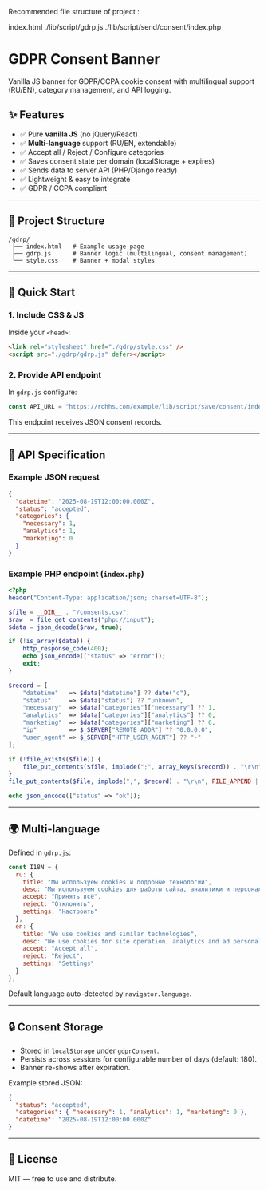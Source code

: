 Recommended file structure of project :

index.html
./lib/script/gdrp.js
./lib/script/send/consent/index.php

# GDPR Consent Banner

Vanilla JS banner for GDPR/CCPA cookie consent with multilingual support (RU/EN), category management, and API logging.

## ✨ Features

- ✅ Pure **vanilla JS** (no jQuery/React)  
- ✅ **Multi-language** support (RU/EN, extendable)  
- ✅ Accept all / Reject / Configure categories  
- ✅ Saves consent state per domain (localStorage + expires)  
- ✅ Sends data to server API (PHP/Django ready)  
- ✅ Lightweight & easy to integrate  
- ✅ GDPR / CCPA compliant  

---

## 📂 Project Structure

```
/gdrp/
 ├── index.html   # Example usage page
 ├── gdrp.js      # Banner logic (multilingual, consent management)
 └── style.css    # Banner + modal styles
```

---

## 🚀 Quick Start

### 1. Include CSS & JS
Inside your `<head>`:

```html
<link rel="stylesheet" href="./gdrp/style.css" />
<script src="./gdrp/gdrp.js" defer></script>
```

### 2. Provide API endpoint

In `gdrp.js` configure:

```js
const API_URL = "https://rohhs.com/example/lib/script/save/consent/index.php";
```

This endpoint receives JSON consent records.

---

## 📝 API Specification

### Example JSON request

```json
{
  "datetime": "2025-08-19T12:00:00.000Z",
  "status": "accepted",
  "categories": {
    "necessary": 1,
    "analytics": 1,
    "marketing": 0
  }
}
```

### Example PHP endpoint (`index.php`)

```php
<?php
header("Content-Type: application/json; charset=UTF-8");

$file = __DIR__ . "/consents.csv";
$raw  = file_get_contents("php://input");
$data = json_decode($raw, true);

if (!is_array($data)) {
    http_response_code(400);
    echo json_encode(["status" => "error"]);
    exit;
}

$record = [
    "datetime"   => $data["datetime"] ?? date("c"),
    "status"     => $data["status"] ?? "unknown",
    "necessary"  => $data["categories"]["necessary"] ?? 1,
    "analytics"  => $data["categories"]["analytics"] ?? 0,
    "marketing"  => $data["categories"]["marketing"] ?? 0,
    "ip"         => $_SERVER["REMOTE_ADDR"] ?? "0.0.0.0",
    "user_agent" => $_SERVER["HTTP_USER_AGENT"] ?? "-"
];

if (!file_exists($file)) {
    file_put_contents($file, implode(";", array_keys($record)) . "\r\n");
}
file_put_contents($file, implode(";", $record) . "\r\n", FILE_APPEND | LOCK_EX);

echo json_encode(["status" => "ok"]);
```

---

## 🌍 Multi-language

Defined in `gdrp.js`:

```js
const I18N = {
  ru: {
    title: "Мы используем cookies и подобные технологии",
    desc: "Мы используем cookies для работы сайта, аналитики и персонализации рекламы.",
    accept: "Принять всё",
    reject: "Отклонить",
    settings: "Настроить"
  },
  en: {
    title: "We use cookies and similar technologies",
    desc: "We use cookies for site operation, analytics and ad personalization.",
    accept: "Accept all",
    reject: "Reject",
    settings: "Settings"
  }
};
```

Default language auto-detected by `navigator.language`.

---

## 🔒 Consent Storage

- Stored in `localStorage` under `gdprConsent`.  
- Persists across sessions for configurable number of days (default: 180).  
- Banner re-shows after expiration.  

Example stored JSON:

```json
{
  "status": "accepted",
  "categories": { "necessary": 1, "analytics": 1, "marketing": 0 },
  "datetime": "2025-08-19T12:00:00.000Z"
}
```

---

## 📜 License

MIT — free to use and distribute.  
